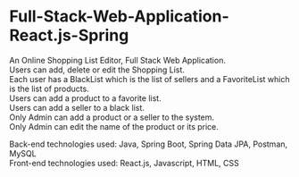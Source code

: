 # Full-Stack-Web-Application-React.js-Spring
An Online Shopping List Editor, Full Stack Web Application.\
Users can add, delete or edit the Shopping List.\
Each user has a BlackList which is the list of sellers and a FavoriteList which is the list of products.\
Users can add a product to a favorite list.\
Users can add a seller to a black list.\
Only Admin can add a product or a seller to the system.\
Only Admin can edit the name of the product or its price.

Back-end technologies used: Java, Spring Boot, Spring Data JPA, Postman, MySQL\
Front-end technologies used: React.js, Javascript, HTML, CSS
